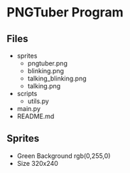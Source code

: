 # PNGTuber Program

## Files
 - sprites
    - pngtuber.png
    - blinking.png
    - talking_blinking.png
    - talking.png
 - scripts
    - utils.py
 - main.py
 - README.md

## Sprites
 - Green Background rgb(0,255,0)
 - Size 320x240
